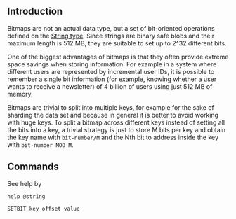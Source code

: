 ## Introduction


Bitmaps are not an actual data type, but a set of bit-oriented operations defined on the [String type](/docs/CS/DB/Redis/SDS.md). Since strings are binary safe blobs and their maximum length is 512 MB, they are suitable to set up to 2^32 different bits.

One of the biggest advantages of bitmaps is that they often provide extreme space savings when storing information. For example in a system where different users are represented by incremental user IDs, it is possible to remember a single bit information (for example, knowing whether a user wants to receive a newsletter) of 4 billion of users using just 512 MB of memory.



Bitmaps are trivial to split into multiple keys, for example for the sake of sharding the data set and because in general it is better to avoid working with huge keys. To split a bitmap across different keys instead of setting all the bits into a key, a trivial strategy is just to store M bits per key and obtain the key name with `bit-number/M` and the Nth bit to address inside the key with `bit-number MOD M`.

## Commands

See help by 

```shell
help @string
```





```shell
SETBIT key offset value
```









